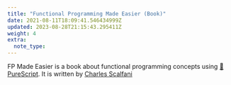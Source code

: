 ```yaml
---
title: "Functional Programming Made Easier (Book)"
date: 2021-08-11T18:09:41.546434999Z
updated: 2023-08-28T21:15:43.295411Z
weight: 4
extra:
  note_type:  
---
```


FP Made Easier is a book about functional programming concepts using [🌲 PureScript](@/garden/programming-languages/purescript/purescript.md). It is written by [Charles Scalfani](https://leanpub.com/u/cscalfani)

